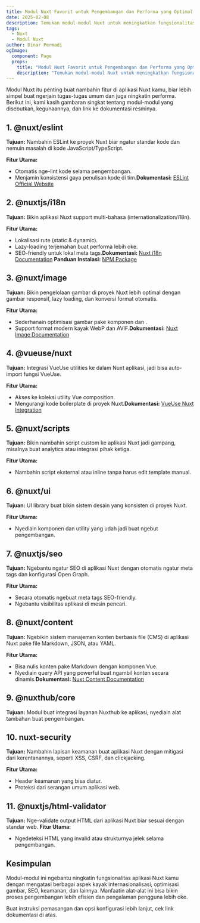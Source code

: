```yaml
---
title: Modul Nuxt Favorit untuk Pengembangan dan Performa yang Optimal
date: 2025-02-08
description: Temukan modul-modul Nuxt untuk meningkatkan fungsionalitas, performa, dan efisiensi pengembangan aplikasi web dengan mudah dan cepat.
tags:
  - Nuxt
  - Modul Nuxt
author: Dinar Permadi
ogImage:
  component: Page
  props:
    title: "Modul Nuxt Favorit untuk Pengembangan dan Performa yang Optimal"
    description: "Temukan modul-modul Nuxt untuk meningkatkan fungsionalitas, performa, dan efisiensi pengembangan aplikasi web dengan mudah dan cepat."
---
```


Modul Nuxt itu penting buat nambahin fitur di aplikasi Nuxt kamu, biar lebih simpel buat ngerjain tugas-tugas umum dan juga ningkatin performa. Berikut ini, kami kasih gambaran singkat tentang modul-modul yang disebutkan, kegunaannya, dan link ke dokumentasi resminya.

## 1. **@nuxt/eslint**

**Tujuan:** Nambahin ESLint ke proyek Nuxt biar ngatur standar kode dan nemuin masalah di kode JavaScript/TypeScript.

**Fitur Utama:**

- Otomatis nge-lint kode selama pengembangan.
- Menjamin konsistensi gaya penulisan kode di tim.**Dokumentasi:** [ESLint Official Website](https://eslint.org/)

## 2. **@nuxtjs/i18n**

**Tujuan:** Bikin aplikasi Nuxt support multi-bahasa (internationalization/i18n).

**Fitur Utama:**

- Lokalisasi rute (static & dynamic).
- Lazy-loading terjemahan buat performa lebih oke.
- SEO-friendly untuk lokal meta tags.**Dokumentasi:** [Nuxt i18n Documentation](https://nuxtjs.org/docs) **Panduan Instalasi:** [NPM Package](https://www.npmjs.com/package/@nuxtjs/i18n)

## 3. **@nuxt/image**

**Tujuan:** Bikin pengelolaan gambar di proyek Nuxt lebih optimal dengan gambar responsif, lazy loading, dan konversi format otomatis.

**Fitur Utama:**

- Sederhanain optimisasi gambar pake komponen dan .
- Support format modern kayak WebP dan AVIF.**Dokumentasi:** [Nuxt Image Documentation](https://nuxtjs.org/docs)

## 4. **@vueuse/nuxt**

**Tujuan:** Integrasi VueUse utilities ke dalam Nuxt aplikasi, jadi bisa auto-import fungsi VueUse.

**Fitur Utama:**

- Akses ke koleksi utility Vue composition.
- Mengurangi kode boilerplate di proyek Nuxt.**Dokumentasi:** [VueUse Nuxt Integration](https://vueuse.org/)

## 5. **@nuxt/scripts**

**Tujuan:** Bikin nambahin script custom ke aplikasi Nuxt jadi gampang, misalnya buat analytics atau integrasi pihak ketiga.

**Fitur Utama:**

- Nambahin script eksternal atau inline tanpa harus edit template manual.

## 6. **@nuxt/ui**

**Tujuan:** UI library buat bikin sistem desain yang konsisten di proyek Nuxt.

**Fitur Utama:**

- Nyediain komponen dan utility yang udah jadi buat ngebut pengembangan.

## 7. **@nuxtjs/seo**

**Tujuan:** Ngebantu ngatur SEO di aplikasi Nuxt dengan otomatis ngatur meta tags dan konfigurasi Open Graph.

**Fitur Utama:**

- Secara otomatis ngebuat meta tags SEO-friendly.
- Ngebantu visibilitas aplikasi di mesin pencari.

## 8. **@nuxt/content**

**Tujuan:** Ngebikin sistem manajemen konten berbasis file (CMS) di aplikasi Nuxt pake file Markdown, JSON, atau YAML.

**Fitur Utama:**

- Bisa nulis konten pake Markdown dengan komponen Vue.
- Nyediain query API yang powerful buat ngambil konten secara dinamis.**Dokumentasi:** [Nuxt Content Documentation](https://nuxtjs.org/docs)

## 9. **@nuxthub/core**

**Tujuan:** Modul buat integrasi layanan Nuxthub ke aplikasi, nyediain alat tambahan buat pengembangan.

## 10. **nuxt-security**

**Tujuan:** Nambahin lapisan keamanan buat aplikasi Nuxt dengan mitigasi dari kerentanannya, seperti XSS, CSRF, dan clickjacking.

**Fitur Utama:**

- Header keamanan yang bisa diatur.
- Proteksi dari serangan umum aplikasi web.

## 11. **@nuxtjs/html-validator**

**Tujuan:** Nge-validate output HTML dari aplikasi Nuxt biar sesuai dengan standar web.
**Fitur Utama:**

- Ngedeteksi HTML yang invalid atau strukturnya jelek selama pengembangan.

## **Kesimpulan**

Modul-modul ini ngebantu ningkatin fungsionalitas aplikasi Nuxt kamu dengan mengatasi berbagai aspek kayak internasionalisasi, optimisasi gambar, SEO, keamanan, dan lainnya. Manfaatin alat-alat ini bisa bikin proses pengembangan lebih efisien dan pengalaman pengguna lebih oke.

Buat instruksi pemasangan dan opsi konfigurasi lebih lanjut, cek link dokumentasi di atas.
